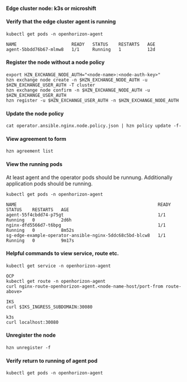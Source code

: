 #### Edge cluster node: k3s or microshift
 
#### Verify that the edge cluster agent is running
```
kubectl get pods -n openhorizon-agent

NAME                     READY   STATUS    RESTARTS   AGE
agent-5bbdd76b67-mlmw8   1/1     Running   1          12d
```

#### Register the node without a node policy

```
export HZN_EXCHANGE_NODE_AUTH="<node-name>:<node-auth-key>"
hzn exchange node create -n $HZN_EXCHANGE_NODE_AUTH -u $HZN_EXCHANGE_USER_AUTH -T cluster
hzn exchange node confirm -n $HZN_EXCHANGE_NODE_AUTH -u $HZN_EXCHANGE_USER_AUTH
hzn register -u $HZN_EXCHANGE_USER_AUTH -n $HZN_EXCHANGE_NODE_AUTH
```

#### Update the node policy 
```
cat operator.ansible.nginx.node.policy.json | hzn policy update -f-
```

#### View agreement to form 
```
hzn agreement list
```

#### View the running pods
At least agent and the operator pods should be runnung. Additionally application pods should be running.  
```
kubectl get pods -n openhorizon-agent

NAME                                                      READY   STATUS    RESTARTS   AGE
agent-55f4cbdd74-p75gt                                    1/1     Running   0          2d6h
nginx-dfd5566d7-t6bpg                                     1/1     Running   0          8m52s
sg-edge-example-operator-ansible-nginx-5ddc68c5bd-blcw8   1/1     Running   0          9m17s
```

#### Helpful commands to view service, route etc.
```
kubectl get service -n openhorizon-agent

OCP
kubectl get route -n openhorizon-agent
curl nginx-route-openhorizon-agent.<node-name-host/port-from route-above>

IKS
curl $IKS_INGRESS_SUBDOMAIN:30080

k3s
curl localhost:30080
```

#### Unregister the node 
```
hzn unregister -f
```
#### Verify return to running of agent pod
```
kubectl get pods -n openhorizon-agent
```
